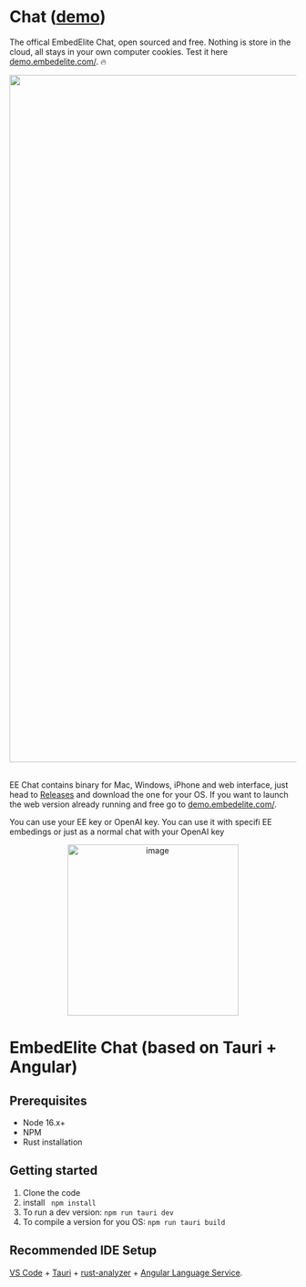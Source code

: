 # Chat ([demo](https://demo.embedelite.com/))

The offical EmbedElite Chat, open sourced and free. Nothing is store in the cloud, all stays in your own computer cookies. Test it here [demo.embedelite.com/](https://demo.embedelite.com/). 🔥

<p align="center">
   <img width="1205" alt="image" src="https://github.com/embedelite/chat/assets/7406833/4df37fa5-8908-4c8a-871f-aace757dfe54">
</p>

<br>EE Chat contains binary for Mac, Windows, iPhone and web interface, just head to [Releases](https://github.com/embedelite/chat/releases) and download the one for your OS. If you want to launch the web version already running and free go to [demo.embedelite.com/](https://demo.embedelite.com/).

You can use your EE key or OpenAI key. You can use it with specifi EE embedings or just as a normal chat with your OpenAI key

<p align="center">
   <img width="300" alt="image" src="https://github.com/embedelite/chat/assets/7406833/e8e68a3e-953d-4051-b806-c07c379eed6b">
</p>


# EmbedElite Chat (based on Tauri + Angular)

## Prerequisites

- Node 16.x+
- NPM
- Rust installation

## Getting started

1. Clone the code
2. install
   ` npm install`
3. To run a dev version: `npm run tauri dev`
4. To compile a version for you OS: `npm run tauri build`

## Recommended IDE Setup

[VS Code](https://code.visualstudio.com/) + [Tauri](https://marketplace.visualstudio.com/items?itemName=tauri-apps.tauri-vscode) + [rust-analyzer](https://marketplace.visualstudio.com/items?itemName=rust-lang.rust-analyzer) + [Angular Language Service](https://marketplace.visualstudio.com/items?itemName=Angular.ng-template).
